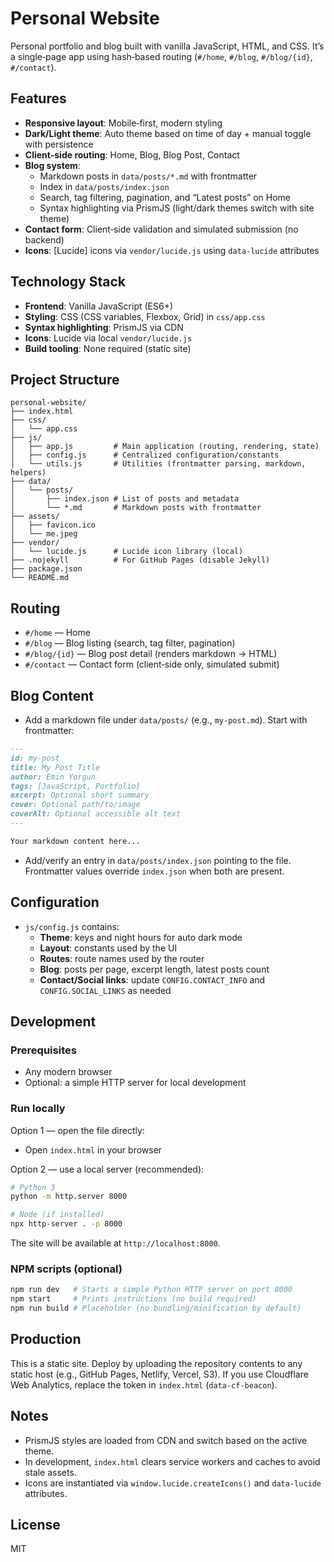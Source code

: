 # Personal Website

Personal portfolio and blog built with vanilla JavaScript, HTML, and CSS. It’s a single‑page app using hash‑based routing (`#/home`, `#/blog`, `#/blog/{id}`, `#/contact`).

## Features

- **Responsive layout**: Mobile‑first, modern styling
- **Dark/Light theme**: Auto theme based on time of day + manual toggle with persistence
- **Client‑side routing**: Home, Blog, Blog Post, Contact
- **Blog system**:
  - Markdown posts in `data/posts/*.md` with frontmatter
  - Index in `data/posts/index.json`
  - Search, tag filtering, pagination, and “Latest posts” on Home
  - Syntax highlighting via PrismJS (light/dark themes switch with site theme)
- **Contact form**: Client‑side validation and simulated submission (no backend)
- **Icons**: [Lucide] icons via `vendor/lucide.js` using `data-lucide` attributes

## Technology Stack

- **Frontend**: Vanilla JavaScript (ES6+)
- **Styling**: CSS (CSS variables, Flexbox, Grid) in `css/app.css`
- **Syntax highlighting**: PrismJS via CDN
- **Icons**: Lucide via local `vendor/lucide.js`
- **Build tooling**: None required (static site)

## Project Structure

```
personal-website/
├── index.html
├── css/
│   └── app.css
├── js/
│   ├── app.js         # Main application (routing, rendering, state)
│   ├── config.js      # Centralized configuration/constants
│   └── utils.js       # Utilities (frontmatter parsing, markdown, helpers)
├── data/
│   └── posts/
│       ├── index.json # List of posts and metadata
│       └── *.md       # Markdown posts with frontmatter
├── assets/
│   ├── favicon.ico
│   └── me.jpeg
├── vendor/
│   └── lucide.js      # Lucide icon library (local)
├── .nojekyll          # For GitHub Pages (disable Jekyll)
├── package.json
└── README.md
```

## Routing

- `#/home` — Home
- `#/blog` — Blog listing (search, tag filter, pagination)
- `#/blog/{id}` — Blog post detail (renders markdown → HTML)
- `#/contact` — Contact form (client‑side only, simulated submit)

## Blog Content

- Add a markdown file under `data/posts/` (e.g., `my-post.md`). Start with frontmatter:

```md
---
id: my-post
title: My Post Title
author: Emin Yorgun
tags: [JavaScript, Portfolio]
excerpt: Optional short summary
cover: Optional path/to/image
coverAlt: Optional accessible alt text
---

Your markdown content here...
```

- Add/verify an entry in `data/posts/index.json` pointing to the file. Frontmatter values override `index.json` when both are present.

## Configuration

- `js/config.js` contains:
  - **Theme**: keys and night hours for auto dark mode
  - **Layout**: constants used by the UI
  - **Routes**: route names used by the router
  - **Blog**: posts per page, excerpt length, latest posts count
  - **Contact/Social links**: update `CONFIG.CONTACT_INFO` and `CONFIG.SOCIAL_LINKS` as needed

## Development

### Prerequisites

- Any modern browser
- Optional: a simple HTTP server for local development

### Run locally

Option 1 — open the file directly:
- Open `index.html` in your browser

Option 2 — use a local server (recommended):
```bash
# Python 3
python -m http.server 8000

# Node (if installed)
npx http-server . -p 8000
```
The site will be available at `http://localhost:8000`.

### NPM scripts (optional)

```bash
npm run dev   # Starts a simple Python HTTP server on port 8000
npm start     # Prints instructions (no build required)
npm run build # Placeholder (no bundling/minification by default)
```

## Production

This is a static site. Deploy by uploading the repository contents to any static host (e.g., GitHub Pages, Netlify, Vercel, S3). If you use Cloudflare Web Analytics, replace the token in `index.html` (`data-cf-beacon`).

## Notes

- PrismJS styles are loaded from CDN and switch based on the active theme.
- In development, `index.html` clears service workers and caches to avoid stale assets.
- Icons are instantiated via `window.lucide.createIcons()` and `data-lucide` attributes.

## License

MIT
